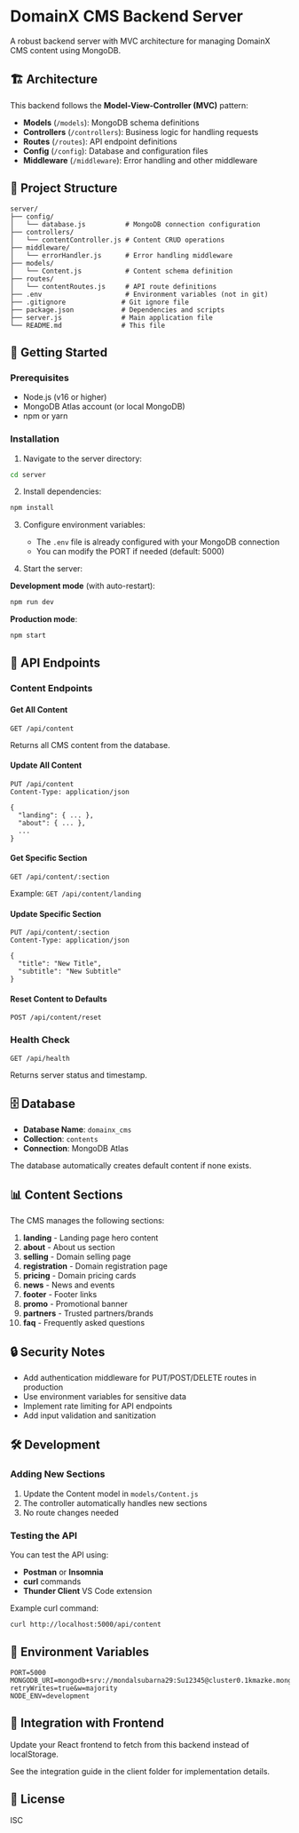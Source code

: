 # DomainX CMS Backend Server

A robust backend server with MVC architecture for managing DomainX CMS content using MongoDB.

## 🏗️ Architecture

This backend follows the **Model-View-Controller (MVC)** pattern:

- **Models** (`/models`): MongoDB schema definitions
- **Controllers** (`/controllers`): Business logic for handling requests
- **Routes** (`/routes`): API endpoint definitions
- **Config** (`/config`): Database and configuration files
- **Middleware** (`/middleware`): Error handling and other middleware

## 📁 Project Structure

```
server/
├── config/
│   └── database.js          # MongoDB connection configuration
├── controllers/
│   └── contentController.js # Content CRUD operations
├── middleware/
│   └── errorHandler.js      # Error handling middleware
├── models/
│   └── Content.js           # Content schema definition
├── routes/
│   └── contentRoutes.js     # API route definitions
├── .env                     # Environment variables (not in git)
├── .gitignore              # Git ignore file
├── package.json            # Dependencies and scripts
├── server.js               # Main application file
└── README.md               # This file
```

## 🚀 Getting Started

### Prerequisites

- Node.js (v16 or higher)
- MongoDB Atlas account (or local MongoDB)
- npm or yarn

### Installation

1. Navigate to the server directory:

```bash
cd server
```

2. Install dependencies:

```bash
npm install
```

3. Configure environment variables:

   - The `.env` file is already configured with your MongoDB connection
   - You can modify the PORT if needed (default: 5000)

4. Start the server:

**Development mode** (with auto-restart):

```bash
npm run dev
```

**Production mode**:

```bash
npm start
```

## 📡 API Endpoints

### Content Endpoints

#### Get All Content

```http
GET /api/content
```

Returns all CMS content from the database.

#### Update All Content

```http
PUT /api/content
Content-Type: application/json

{
  "landing": { ... },
  "about": { ... },
  ...
}
```

#### Get Specific Section

```http
GET /api/content/:section
```

Example: `GET /api/content/landing`

#### Update Specific Section

```http
PUT /api/content/:section
Content-Type: application/json

{
  "title": "New Title",
  "subtitle": "New Subtitle"
}
```

#### Reset Content to Defaults

```http
POST /api/content/reset
```

### Health Check

```http
GET /api/health
```

Returns server status and timestamp.

## 🗄️ Database

- **Database Name**: `domainx_cms`
- **Collection**: `contents`
- **Connection**: MongoDB Atlas

The database automatically creates default content if none exists.

## 📊 Content Sections

The CMS manages the following sections:

1. **landing** - Landing page hero content
2. **about** - About us section
3. **selling** - Domain selling page
4. **registration** - Domain registration page
5. **pricing** - Domain pricing cards
6. **news** - News and events
7. **footer** - Footer links
8. **promo** - Promotional banner
9. **partners** - Trusted partners/brands
10. **faq** - Frequently asked questions

## 🔒 Security Notes

- Add authentication middleware for PUT/POST/DELETE routes in production
- Use environment variables for sensitive data
- Implement rate limiting for API endpoints
- Add input validation and sanitization

## 🛠️ Development

### Adding New Sections

1. Update the Content model in `models/Content.js`
2. The controller automatically handles new sections
3. No route changes needed

### Testing the API

You can test the API using:

- **Postman** or **Insomnia**
- **curl** commands
- **Thunder Client** VS Code extension

Example curl command:

```bash
curl http://localhost:5000/api/content
```

## 📝 Environment Variables

```env
PORT=5000
MONGODB_URI=mongodb+srv://mondalsubarna29:Su12345@cluster0.1kmazke.mongodb.net/domainx_cms?retryWrites=true&w=majority
NODE_ENV=development
```

## 🤝 Integration with Frontend

Update your React frontend to fetch from this backend instead of localStorage.

See the integration guide in the client folder for implementation details.

## 📄 License

ISC

